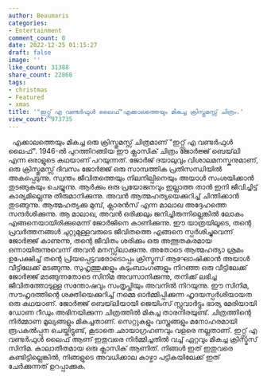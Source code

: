 ```yaml
---
author: Beaumaris
categories:
- Entertainment
comment_count: 0
date: 2022-12-25 01:15:27
draft: false
image: ''
like_count: 31388
share_count: 22868
tags:
- christmas
- Featured
- xmas
title: '"ഇറ്റ്സ് എ വണ്ടർഫുൾ ലൈഫ്"എക്കാലത്തെയും മികച്ച ക്രിസ്തുമസ്സ് ചിത്രം.'
view_count: 973735
---
```


&nbsp; എക്കാലത്തെയും മികച്ച ഒരു ക്രിസ്തുമസ്സ് ചിത്രമാണ് "ഇറ്റ്സ് എ വണ്ടർഫുൾ ലൈഫ്". 1946-ൽ പുറത്തിറങ്ങിയ ഈ ക്ലാസിക് ചിത്രം ജോർജ്ജ് ബെയ്‌ലി എന്ന ഒരാളുടെ കഥയാണ് പറയുന്നത്. ജോർജ് ദയാലുവും വിശാലമനസ്കനുമാണ്, ഒരു ക്രിസ്തുമസ്സ് ദിവസം ജോർജ്ജ് ഒരു സാമ്പത്തിക പ്രതിസന്ധിയിൽ അകപ്പെടുന്നു. സ്വന്തം ജീവിതത്തെയും നിലനില്പിനെയും അയാൾ സംശയിക്കാൻ തുടങ്ങുകയും ചെയ്യുന്നു. ആർക്കും ഒരു പ്രയോജനവും ഇല്ലാത്ത താൻ ഇനി ജീവിച്ചിട്ട് കാര്യമില്ലെന്നു തീരുമാനിക്കുന്നു. അവൻ ആത്മഹത്യയെക്കുറിച്ച് ചിന്തിക്കാൻ തുടങ്ങുന്നു. ആത്മഹത്യക്കു മുമ്പ്, ക്ലാരൻസ് എന്ന മാലാഖ അദ്ദേഹത്തെ സന്ദർശിക്കുന്നു. ആ മാലാഖ, അവൻ ഒരിക്കലും ജനിച്ചിരുന്നില്ലെങ്കിൽ ലോകം എങ്ങനെയായിരിക്കുമെന്ന് ജോർജിനെ കാണിക്കുന്നു. ഈ യാത്രയിലൂടെ, തന്റെ പ്രവർത്തനങ്ങൾ ചുറ്റുമുള്ളവരുടെ ജീവിതത്തെ എങ്ങനെ സ്പർശിച്ചുവെന്ന് ജോർജ്ജ് കാണുന്നു, തന്റെ ജീവിതം ശരിക്കും ഒരു അത്ഭുതകരമായ ഒന്നായിരുന്നുവെന്ന് അവൻ മനസ്സിലാക്കുന്നു. അതോടെ ആത്മഹത്യാ ശ്രമം ഉപേക്ഷിച്ച് തന്റെ പ്രിയപ്പെട്ടവരോടൊപ്പം ക്രിസ്മസ് ആഘോഷിക്കാൻ അയാൾ വീട്ടിലേക്ക് മടങ്ങുന്നു. സുഹൃത്തുക്കളും കുടുംബാംഗങ്ങളും നിറഞ്ഞ ഒരു വീട്ടിലേക്ക് ജോർജ്ജ് മടങ്ങുന്നതോടെ സിനിമ അവസാനിക്കുന്നു, തനിക്ക് ലഭിച്ച ജീവിതത്തോടുള്ള സന്തോഷവും സംതൃപ്തിയും അവനിൽ നിറയുന്നു. ഈ സിനിമ, സൗഹൃദത്തിന്റെ ശക്തിയെക്കുറിച്ച് നമ്മെ ഓർമ്മിപ്പിക്കുന്ന ഹൃദയസ്പർശിയായത ഒരു കഥയാണ്. ജോർജ്ജ് ബെയ്‌ലിയായി ജെയിംസ് സ്റ്റുവാർട്ടും ഭാര്യ മേരിയായി ഡോണ റീഡും അഭിനയിക്കുന്ന ചിത്രത്തിൽ മികച്ച താരനിരയുണ്ട്. ചിത്രത്തിന്റെ നിർമ്മാണ മൂല്യങ്ങളും മികച്ചതാണ്. സെറ്റുകളും വസ്ത്രങ്ങളും മനോഹരമായി രൂപകൽപ്പന ചെയ്തിട്ടുണ്ട്, കൂടാതെ ഛായാഗ്രഹണവും വളരെ നല്ലതാണ്. ഇറ്റ്സ് എ വണ്ടർഫുൾ ലൈഫ് ആണ് ഇതുവരെ നിർമ്മിച്ചതിൽ വച്ച് ഏറ്റവും മികച്ച ക്രിസ്മസ് സിനിമ. കാലാതീതമായ ഒരു ക്ലാസിക് ആണിത്. നിങ്ങൾ ഇത് ഇതുവരെ കണ്ടിട്ടില്ലെങ്കിൽ, നിങ്ങളുടെ അവധിക്കാല കാഴ്ചാ പട്ടികയിലേക്ക് ഇത് ചേർക്കുന്നത് ഉറപ്പാക്കുക. &nbsp; &nbsp;